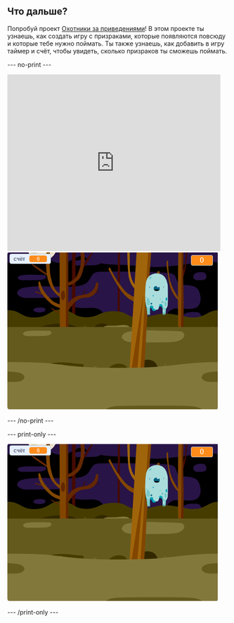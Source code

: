 ## Что дальше?

Попробуй проект [Охотники за приведениями](https://projects.raspberrypi.org/en/projects/ghostbusters?utm_source=pathway&utm_medium=whatnext&utm_campaign=projects)! В этом проекте ты узнаешь, как создать игру с призраками, которые появляются повсюду и которые тебе нужно поймать. Ты также узнаешь, как добавить в игру таймер и счёт, чтобы увидеть, сколько призраков ты сможешь поймать.

\--- no-print \---

<div class="scratch-preview">
  <iframe allowtransparency="true" width="485" height="402" src="https://scratch.mit.edu/projects/embed/276874679/?autostart=false" frameborder="0" scrolling="no"></iframe>
  <img src="images/ghostbusters-static.png">
</div>

\--- /no-print \---

\--- print-only \---

![пример](images/ghostbusters-static.png)

\--- /print-only \---